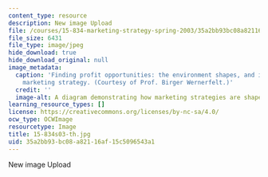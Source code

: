 ```yaml
---
content_type: resource
description: New image Upload
file: /courses/15-834-marketing-strategy-spring-2003/35a2bb93bc08a82116af15c5096543a1_15-834s03-th.jpg
file_size: 6431
file_type: image/jpeg
hide_download: true
hide_download_original: null
image_metadata:
  caption: 'Finding profit opportunities: the environment shapes, and is shaped by,
    marketing strategy. (Courtesy of Prof. Birger Wernerfelt.)'
  credit: ''
  image-alt: A diagram demonstrating how marketing strategies are shaped by environment.
learning_resource_types: []
license: https://creativecommons.org/licenses/by-nc-sa/4.0/
ocw_type: OCWImage
resourcetype: Image
title: 15-834s03-th.jpg
uid: 35a2bb93-bc08-a821-16af-15c5096543a1
---
```

New image Upload